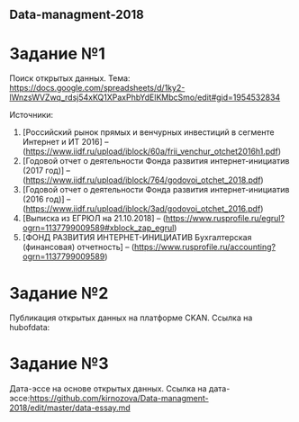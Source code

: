 ## Data-managment-2018

# Задание №1

Поиск открытых данных.
Тема: https://docs.google.com/spreadsheets/d/1ky2-lWnzsWVZwq_rdsj54xKQ1XPaxPhbYdElKMbcSmo/edit#gid=1954532834

Источники:
1. [Российский рынок прямых и венчурных инвестиций в сегменте Интернет и ИТ 2016] – (https://www.iidf.ru/upload/iblock/60a/frii_venchur_otchet2016h1.pdf)
2. [Годовой отчет о деятельности Фонда развития интернет-инициатив (2017 год)] – (https://www.iidf.ru/upload/iblock/764/godovoi_otchet_2018.pdf)
3. [Годовой отчет о деятельности Фонда развития интернет-инициатив (2016 год)]  – (https://www.iidf.ru/upload/iblock/3ad/godovoi_otchet_2016.pdf)
4. [Выписка из ЕГРЮЛ на 21.10.2018] – (https://www.rusprofile.ru/egrul?ogrn=1137799009589#xblock_zap_egrul)
5. [ФОНД РАЗВИТИЯ ИНТЕРНЕТ-ИНИЦИАТИВ Бухгалтерская (финансовая) отчетность] – (https://www.rusprofile.ru/accounting?ogrn=1137799009589)


# Задание №2
Публикация открытых данных на платформе CKAN.
Ссылка на hubofdata:

# Задание №3
Дата-эссе на основе открытых данных.
Ссылка на дата-эссе:https://github.com/kirnozova/Data-managment-2018/edit/master/data-essay.md
